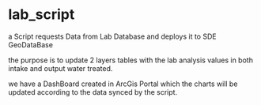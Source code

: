 # lab_script

a Script requests Data from Lab Database and deploys it to SDE GeoDataBase

the purpose is to update 2 layers tables with the lab analysis values in both intake and output water treated.

we have a DashBoard created in ArcGis Portal which the charts will be updated according to the data synced by the script.
